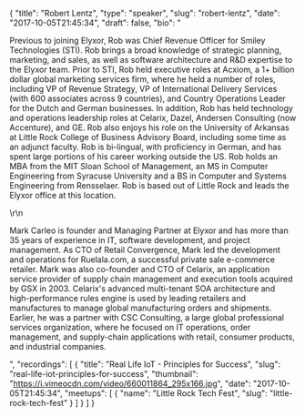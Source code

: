 {
  "title": "Robert Lentz",
  "type": "speaker",
  "slug": "robert-lentz",
  "date": "2017-10-05T21:45:34",
  "draft": false,
  "bio": "<p>Previous to joining Elyxor, Rob was Chief Revenue Officer for Smiley Technologies (STI). Rob brings a broad knowledge of strategic planning, marketing, and sales, as well as software architecture and R&D expertise to the Elyxor team. Prior to STI, Rob held executive roles at Acxiom, a 1+ billion dollar global marketing services firm, where he held a number of roles, including VP of Revenue Strategy, VP of International Delivery Services (with 600 associates across 9 countries), and Country Operations Leader for the Dutch and German businesses. In addition, Rob has held technology and operations leadership roles at Celarix, Dazel, Andersen Consulting (now Accenture), and GE. Rob also enjoys his role on the University of Arkansas at Little Rock College of Business Advisory Board, including some time as an adjunct faculty. Rob is bi-lingual, with proficiency in German, and has spent large portions of his career working outside the US. Rob holds an MBA from the MIT Sloan School of Management, an MS in Computer Engineering from Syracuse University and a BS in Computer and Systems Engineering from Rensselaer. Rob is based out of Little Rock and leads the Elyxor office at this location.</p>\r\n<p>Mark Carleo is founder and Managing Partner at Elyxor and has more than 35 years of experience in IT, software development, and project management. As CTO of Retail Convergence, Mark led the development and operations for Ruelala.com, a successful private sale e-commerce retailer. Mark was also co-founder and CTO of Celarix, an application service provider of supply chain management and execution tools acquired by GSX in 2003. Celarix's advanced multi-tenant SOA architecture and high-performance rules engine is used by leading retailers and manufactures to manage global manufacturing orders and shipments. Earlier, he was a partner with CSC Consulting, a large global professional services organization, where he focused on IT operations, order management, and supply-chain applications with retail, consumer products, and industrial companies.</p>",
  "recordings": [
    {
      "title": "Real Life IoT - Principles for Success",
      "slug": "real-life-iot-principles-for-success",
      "thumbnail": "https://i.vimeocdn.com/video/660011864_295x166.jpg",
      "date": "2017-10-05T21:45:34",
      "meetups": [
        {
          "name": "Little Rock Tech Fest",
          "slug": "little-rock-tech-fest"
        }
      ]
    }
  ]
}